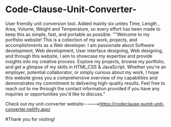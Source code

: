 # Code-Clause-Unit-Converter-
User friendly unit conversion tool. Added mainly six unites Time, Length , Area, Volume, Weight and Temperature, so every effort has been made to keep this as simple, fast, and portable as possible.
""Welcome to my portfolio website! This is a collection of my work, projects, and accomplishments as a Web developer. I am passionate about Software development, Web development, User interface designing, Web designing, and through this website, I aim to showcase my expertise and provide insights into my creative process. Explore my projects, browse my portfolio, and get a glimpse of my skills in HTML,CSS & JavaScript. Whether you're an employer, potential collaborator, or simply curious about my work, I hope this website gives you a comprehensive overview of my capabilities and demonstrates my commitment to delivering high-quality results. Feel free to reach out to me through the contact information provided if you have any inquiries or opportunities you'd like to discuss."

Check out my unit-converter website----->https://codeclause-sumit-unit-converter.netlify.app/

#Thank you for visiting!
